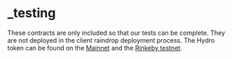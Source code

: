# \_testing

These contracts are only included so that our tests can be complete. They are not deployed in the client raindrop deployment process. The Hydro token can be found on the [Mainnet](https://etherscan.io/token/0xebbdf302c940c6bfd49c6b165f457fdb324649bc) and the [Rinkeby testnet](https://rinkeby.etherscan.io/address/0x1a22e4a6cc3e550cfe15b02c41ee625c3d405852).
